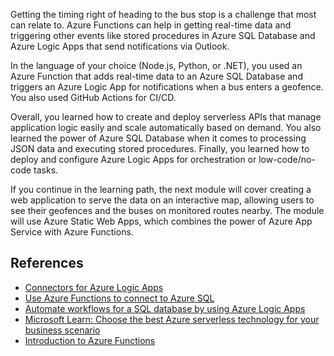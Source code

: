 
Getting the timing right of heading to the bus stop is a challenge that most can relate to. Azure Functions can help in getting real-time data and triggering other events like stored procedures in Azure SQL Database and Azure Logic Apps that send notifications via Outlook.

In the language of your choice (Node.js, Python, or .NET), you used an Azure Function that adds real-time data to an Azure SQL Database and triggers an Azure Logic App for notifications when a bus enters a geofence. You also used GitHub Actions for CI/CD.

Overall, you learned how to create and deploy serverless APIs that manage application logic easily and scale automatically based on demand. You also learned the power of Azure SQL Database when it comes to processing JSON data and executing stored procedures. Finally, you learned how to deploy and configure Azure Logic Apps for orchestration or low-code/no-code tasks.

If you continue in the learning path, the next module will cover creating a web application to serve the data on an interactive map, allowing users to see their geofences and the buses on monitored routes nearby. The module will use Azure Static Web Apps, which combines the power of Azure App Service with Azure Functions.

## References

* [Connectors for Azure Logic Apps](https://docs.microsoft.com/azure/connectors/apis-list)
* [Use Azure Functions to connect to Azure SQL](https://docs.microsoft.com/azure/azure-functions/functions-scenario-database-table-cleanup?toc=/azure/azure-sql/toc.json)
* [Automate workflows for a SQL database by using Azure Logic Apps](https://docs.microsoft.com/azure/connectors/connectors-create-api-sqlazure?toc=/azure/azure-sql/toc.json)
* [Microsoft Learn: Choose the best Azure serverless technology for your business scenario](https://docs.microsoft.com/learn/modules/serverless-fundamentals/)
* [Introduction to Azure Functions](https://docs.microsoft.com/azure/azure-functions/functions-overview)
